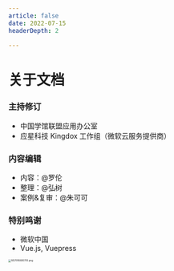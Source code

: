```yaml
---
article: false
date: 2022-07-15
headerDepth: 2

---
```


# 关于文档

### 主持修订

- 中国学馆联盟应用办公室
- 应星科技 Kingdox 工作组（微软云服务提供商）

### 内容编辑

- 内容：@罗伦
- 整理：@弘树
- 案例&复审：@朱可可

### 特别鸣谢

- 微软中国
- Vue.js, Vuepress

<img src="https://static-file.hk.zxg.red/2022/07/16/fac04de9452f9.png" alt="1657916685705.png" style="zoom: 33%;" />
